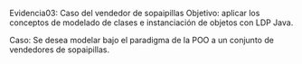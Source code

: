 Evidencia03: Caso del vendedor de sopaipillas
Objetivo: aplicar los conceptos de modelado de clases e instanciación de objetos con LDP Java.

Caso: Se desea modelar bajo el paradigma de la POO a un conjunto de vendedores de sopaipillas.

